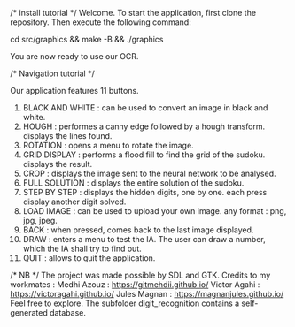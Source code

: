 /* install tutorial */
Welcome.
To start the application, first clone the repository.
Then execute the following command:

cd src/graphics && make -B && ./graphics

You are now ready to use our OCR.

/* Navigation tutorial */

Our application features 11 buttons.
1. BLACK AND WHITE : can be used to convert an image in black and white.
2. HOUGH : performes a canny edge followed by a hough transform.
            displays the lines found.
3. ROTATION : opens a menu to rotate the image.
4. GRID DISPLAY : performs a flood fill to find the grid of the sudoku.
                    displays the result.
5. CROP : displays the image sent to the neural network to be analysed.
6. FULL SOLUTION : displays the entire solution of the sudoku.
7. STEP BY STEP : displays the hidden digits, one by one.
                    each press display another digit solved.
8. LOAD IMAGE : can be used to upload your own image.
                any format : png, jpg, jpeg.
9. BACK : when pressed, comes back to the last image displayed.
10. DRAW : enters a menu to test the IA.
            The user can draw a number, which the IA shall try to find out.
11. QUIT : allows to quit the application.

/* NB */
The project was made possible by SDL and GTK.
Credits to my workmates :
Medhi Azouz : https://gitmehdii.github.io/
Victor Agahi : https://victoragahi.github.io/
Jules Magnan : https://magnanjules.github.io/
Feel free to explore. The subfolder digit_recognition contains a self-generated database.
